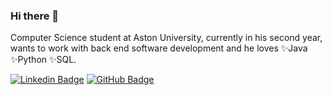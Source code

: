 ### Hi there 👋

Computer Science student at Aston University, currently in his second year, wants to work with back end software development and he loves 
✨Java
✨Python 
✨SQL.



[![Linkedin Badge](https://img.shields.io/badge/-phetrusrodrigues1997-0072b1?style=flat&logo=Linkedin&logoColor=white)](https://www.linkedin.com/in/phetrus-rodrigues-3a2806140// "Connect on LinkedIn")
[![GitHub Badge](https://img.shields.io/github/followers/phetrusrodrigues1997?label=follow&style=social)](https://github.com/phetrusrodrigues1997)


<!--
**phetrusrodrigues1997/phetrusrodrigues1997** is a ✨ _special_ ✨ repository because its `README.md` (this file) appears on your GitHub profile.

